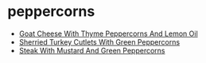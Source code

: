 # peppercorns

 * [Goat Cheese With Thyme Peppercorns And Lemon Oil](../index/g/goat-cheese-with-thyme-peppercorns-and-lemon-oil-238765.json)
 * [Sherried Turkey Cutlets With Green Peppercorns](../index/s/sherried-turkey-cutlets-with-green-peppercorns-10680.json)
 * [Steak With Mustard And Green Peppercorns](../index/s/steak-with-mustard-and-green-peppercorns-5170.json)
